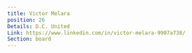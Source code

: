 ```yaml
---
title: Victor Melara
position: 26
Details: D.C. United
Link: https://www.linkedin.com/in/victor-melara-9907a738/
Section: board
---
```


